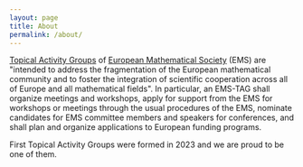 ```yaml
---
layout: page
title: About
permalink: /about/
---
```


[Topical Activity Groups](https://euromathsoc.org/EMS-TAGs) of [European Mathematical Society](https://euromathsoc.org/) (EMS) are "intended to address the fragmentation of the European mathematical community and to foster the integration of scientific cooperation across all of Europe and all mathematical fields". In particular, an EMS-TAG shall organize meetings and workshops, apply for support from the EMS for workshops or meetings through the usual procedures of the EMS, nominate candidates for EMS committee members and speakers for conferences, and shall plan and organize applications to European funding programs.

First Topical Activity Groups were formed in 2023 and we are proud to be one of them.

